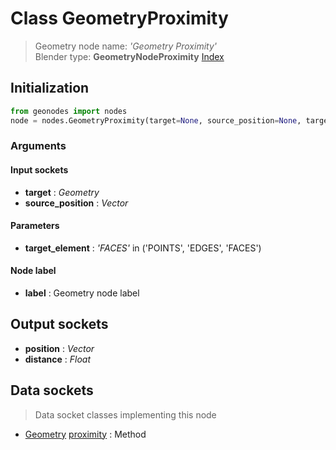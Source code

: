 
# Class GeometryProximity

> Geometry node name: _'Geometry Proximity'_<br>Blender type:  **GeometryNodeProximity**
[Index](/docs/index.md)

## Initialization


```python
from geonodes import nodes
node = nodes.GeometryProximity(target=None, source_position=None, target_element='FACES', label=None)
```


### Arguments


#### Input sockets



- **target** : _Geometry_
- **source_position** : _Vector_



#### Parameters



- **target_element** : _'FACES'_ in ('POINTS', 'EDGES', 'FACES')



#### Node label



- **label** : Geometry node label



## Output sockets



- **position** : _Vector_
- **distance** : _Float_



## Data sockets

> Data socket classes implementing this node


- [Geometry](../sockets/Geometry.md) [proximity](../sockets/Geometry.md#proximity) : Method


